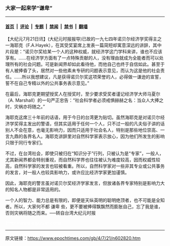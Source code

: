 ### 大家一起来学“谦卑”

---

#### [首页](../../../..?n602820) &nbsp;|&nbsp; [评论](../../../../../epoch-comment?n602820) &nbsp;|&nbsp; [专题](../../../../../epoch-special?n602820) &nbsp;|&nbsp; [禁闻](../../../../../epoch-news?n602820) &nbsp;|&nbsp; [禁书](../../../../../books?n602820) &nbsp;|&nbsp; [翻墙](https://github.com/gfw-breaker/nogfw/blob/master/README.md?n602820)


<div class="post_content" id="artbody" itemprop="articleBody">
 <!-- article content begin -->
 <p>
  【大纪元7月21日讯】(大纪元时报报导)已故的一九七四年诺贝尔经济学奖得主之一海耶克（F.A.Hayek），在其受奖宴席上发表一篇简短却寓意深远的讲辞，其中片段是：“诺贝尔奖给某一个人的这种权威，就经济学这门学科来讲，谁也不应该享有。……在经济学方面有了一点特殊贡献的人，没有理由就成为全能者而可以处理所有的社会问题。可是新闻界却如此看待他，而他自己也终于自信如此。甚至于有人被捧昏了头，居然对一些他素未专研的问题表示意见，而认为这是他的社会责任。……所以我想建议，凡是获得诺贝尔奖这项荣誉的人，必得做一谦逊的宣誓，誓不在自己专精以外的公共事务表示意见。”
 </p>
 <p>
  在最后，海耶克更期望授奖人在授奖时，至少要求受奖者谨记经济学大师马夏尔（A. Marshall）的一句严正忠告：“社会科学者必须戒惧赫赫之名：当众人大捧之时，灾祸亦将随之。”
 </p>
 <p>
  海耶克这席三十年前的话语，用于今日的台湾更为贴切。虽然海耶克是对诺贝尔经济学奖得主发出的警语，但其实适用于任何一个人，只不过一般的凡夫俗子讲的话别人不会在意，也毫无影响力，因而只适用于社会名人，特别是那些地位崇高、一言九鼎的各界名人。海耶克讲辞里对自然科学家表示放心，因为他们所发生的影响只限于同行专家们。
 </p>
 <p>
  不过，在台湾社会，即使只被归在“知识分子”行列，只被认为是“专家”，一般人，尤其新闻界都会特别重视，而自然科学界也往往被认为难度较高，因而权威性较高，自然科学家的发言也较被看重。所以，自然科学家对一些非其专业或公共事务的发言，对一般人也较具影响力，或许应比经济学家更加谨慎。
 </p>
 <p>
  因此，海耶克的警言虽对诺贝尔奖经济学家发言，但放诸各界专家特别是影响力大的知名人物都是非常适用的。
 </p>
 <p>
  一个人的智力、能力总是有限的，即便是天纵英明的聪明绝顶者，也不可能是全知者。所以，大家何不都
  <ok href="https://www.epochtimes.com/gb/tag/%E8%B0%A6%E5%8D%91.html">
   谦卑
  </ok>
  些，更不要被捧得飘飘然而膨胀自己，忘了我是谁，否则灾祸将随之而来。──转自台湾大纪元时报
 </p>
 <p>
  <font color="#ffffff">
   (http://www.dajiyuan.com)
  </font>
 </p>
 <!-- article content end -->
 <div id="below_article_ad">
 </div>
</div>


---

原文链接：https://www.epochtimes.com/gb/4/7/21/n602820.htm